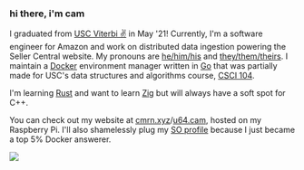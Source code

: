 ### hi there, i'm cam

I graduated from [USC Viterbi ✌️](https://viterbischool.usc.edu/) in May '21! Currently, I'm a software engineer for Amazon and work on distributed data ingestion powering the Seller Central website. My pronouns are [he/him/his](https://pronoun.is/he/.../himself) and [they/them/theirs](https://pronoun.is/they/.../themselves). 
I maintain a [Docker](https://docker.com) environment manager written in [Go](https://golang.org/) that was partially made for USC's data structures and algorithms course,
[CSCI 104](https://github.com/csci104/docker).

I'm learning [Rust](https://rustlang.org) and want to learn [Zig](https://ziglang.org/) but will always have a soft spot for C++.

You can check out my website at [cmrn.xyz](https://cmrn.xyz)/[u64.cam](http://u64.cam), hosted on my Raspberry Pi. I'll also shamelessly plug my [SO profile](https://stackoverflow.com/users/4676641/tentative) because I just became a top 5% Docker answerer.

<div>
<a href="https://github.com/anuraghazra/github-readme-stats">
  <img align="left" src="https://github-readme-stats.vercel.app/api/top-langs/?username=camerondurham&hide=php,html,tex,python&langs_count=8&layout=compact&theme=light" />
</a>
  
</div>

<!--
**camerondurham/camerondurham** is a ✨ _special_ ✨ repository because its `README.md` (this file) appears on your GitHub profile.

<a href="https://github.com/anuraghazra/github-readme-stats">
  <img align="left" src="https://github-readme-stats.vercel.app/api/top-langs/?username=camerondurham&hide=php,html&langs_count=5&layout=compact&theme=dark" />
</a>

-->
